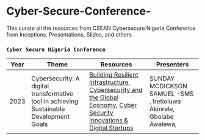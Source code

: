 # Cyber-Secure-Conference-
This curate all the resources from CSEAN Cybersecure Nigeria Conference from Inceptions. Presentations, Slides, and others
### `Cyber Secure Nigeria Conference`

| Year | Theme | Resources | Presenters |
| --- | --- | --- |---
| 2023 |Cybersecurity: A digital transformative tool in achieving Sustainable Development Goals | [Building Resilient Infrastructure](https://csean-my.sharepoint.com/personal/conference_csean_org_ng/_layouts/15/onedrive.aspx?ga=1&id=%2Fpersonal%2Fconference%5Fcsean%5Forg%5Fng%2FDocuments%2FCSN%202023%20%2D%20Pictures%20and%20Presentations%2FCSN%202023%20Presentations%2FDay%201%2FBuilding%20Resilient%20Infrastructure%5FEnsuring%20robust%20cybersecurity%20measures%20for%20critical%20infrastructure%20protection%2Epdf&parent=%2Fpersonal%2Fconference%5Fcsean%5Forg%5Fng%2FDocuments%2FCSN%202023%20%2D%20Pictures%20and%20Presentations%2FCSN%202023%20Presentations%2FDay%201), [Cybersecurity and the Global Economy](https://csean-my.sharepoint.com/personal/conference_csean_org_ng/_layouts/15/onedrive.aspx?ga=1&id=%2Fpersonal%2Fconference%5Fcsean%5Forg%5Fng%2FDocuments%2FCSN%202023%20%2D%20Pictures%20and%20Presentations%2FCSN%202023%20Presentations%2FDay%201%2FCyber%20Security%20and%20the%20Global%20Economy%20%2D%20Creating%20More%20Opportunities%2C%20Eradicating%20Hunger%20and%20Poverty%2Epdf&parent=%2Fpersonal%2Fconference%5Fcsean%5Forg%5Fng%2FDocuments%2FCSN%202023%20%2D%20Pictures%20and%20Presentations%2FCSN%202023%20Presentations%2FDay%201), [Cyber Security Innovations & Digital Startups](https://csean-my.sharepoint.com/personal/conference_csean_org_ng/_layouts/15/onedrive.aspx?ga=1&id=%2Fpersonal%2Fconference%5Fcsean%5Forg%5Fng%2FDocuments%2FCSN%202023%20%2D%20Pictures%20and%20Presentations%2FCSN%202023%20Presentations%2FDay%201%2FCyber%20Security%20Innovations%20and%20Digital%20Startups%2Epdf&parent=%2Fpersonal%2Fconference%5Fcsean%5Forg%5Fng%2FDocuments%2FCSN%202023%20%2D%20Pictures%20and%20Presentations%2FCSN%202023%20Presentations%2FDay%201) | SUNDAY MCDICKSON SAMUEL -SMS , Iretioluwa Akinrele, Gbolabe Awelewa, 
